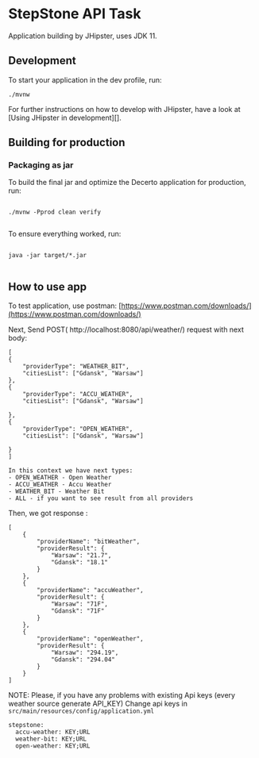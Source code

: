 # StepStone API Task

Application building by JHipster, uses JDK 11.

## Development

To start your application in the dev profile, run:

```
./mvnw
```

For further instructions on how to develop with JHipster, have a look at [Using JHipster in development][].

## Building for production

### Packaging as jar

To build the final jar and optimize the Decerto application for production, run:

```

./mvnw -Pprod clean verify


```

To ensure everything worked, run:

```

java -jar target/*.jar


```

## How to use app

To test application, use postman: [https://www.postman.com/downloads/](https://www.postman.com/downloads/)

Next,
Send POST( http://localhost:8080/api/weather/) request with next body:

```
[
{
    "providerType": "WEATHER_BIT",
    "citiesList": ["Gdansk", "Warsaw"]
},
{
    "providerType": "ACCU_WEATHER",
    "citiesList": ["Gdansk", "Warsaw"]

},
{
    "providerType": "OPEN_WEATHER",
    "citiesList": ["Gdansk", "Warsaw"]

}
]
```

```
In this context we have next types:
- OPEN_WEATHER - Open Weather
- ACCU_WEATHER - Accu Weather
- WEATHER_BIT - Weather Bit
- ALL - if you want to see result from all providers
```

Then, we got response :

```
[
    {
        "providerName": "bitWeather",
        "providerResult": {
            "Warsaw": "21.7",
            "Gdansk": "18.1"
        }
    },
    {
        "providerName": "accuWeather",
        "providerResult": {
            "Warsaw": "71F",
            "Gdansk": "71F"
        }
    },
    {
        "providerName": "openWeather",
        "providerResult": {
            "Warsaw": "294.19",
            "Gdansk": "294.04"
        }
    }
]
```

NOTE:
Please, if you have any problems with existing Api keys (every weather source generate API_KEY)
Change api keys in `src/main/resources/config/application.yml`

```
stepstone:
  accu-weather: KEY;URL
  weather-bit: KEY;URL
  open-weather: KEY;URL
```
